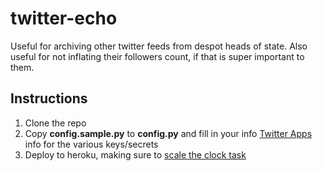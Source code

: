 # twitter-echo
Useful for archiving other twitter feeds from despot heads of state.  Also useful for not inflating their followers count, if that is super important to them.

## Instructions
1. Clone the repo
2. Copy **config.sample.py** to **config.py** and fill in your info [Twitter Apps](https://apps.twitter.com/) info for the various keys/secrets
3. Deploy to heroku, making sure to [scale the clock task](https://devcenter.heroku.com/articles/clock-processes-python#deployment)
